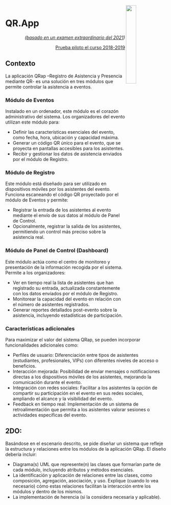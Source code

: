 <img src="https://github.com/puntoReflex/.github/assets/8528047/aaa7dbcc-7fa2-498e-a9fd-4c4930556f5d" width=25% align=right>

# QR.App

<div align=right>
  
*([basado en un examen extraordinario del 2021](https://docs.google.com/document/d/12sU6JU8yWXnn8jKlPuUNgEBJg7JPK14K/edit?usp=sharing&ouid=109884286478208474474&rtpof=true&sd=true))*

[Prueba piloto el curso 2018-2019](https://docs.google.com/presentation/d/1puagAGlKjXV3TymBewJY29LqsBPEZKGVlUXMbSLxSKM/edit?usp=sharing)

</div>

## Contexto

La aplicación QRap –Registro de Asistencia y Presencia mediante QR- es una solución en tres módulos que permite controlar la asistencia a eventos. 

### Módulo de Eventos

Instalado en un ordenador, este módulo es el corazón administrativo del sistema. Los organizadores del evento utilizan este módulo para:

- Definir las características esenciales del evento, como fecha, hora, ubicación y capacidad máxima.
- Generar un código QR único para el evento, que se proyecta en pantallas accesibles para los asistentes.
- Recibir y gestionar los datos de asistencia enviados por el módulo de Registro.

### Módulo de Registro

Este módulo está diseñado para ser utilizado en dispositivos móviles por los asistentes del evento. Funciona escaneando el código QR proyectado por el módulo de Eventos y permite:

- Registrar la entrada de los asistentes al evento mediante el envío de sus datos al módulo de Panel de Control.
- Opcionalmente, registrar la salida de los asistentes, permitiendo un control más preciso sobre la asistencia real.

### Módulo de Panel de Control (Dashboard)

Este módulo actúa como el centro de monitoreo y presentación de la información recogida por el sistema. Permite a los organizadores:

- Ver en tiempo real la lista de asistentes que han registrado su entrada, actualizada constantemente con los datos enviados por el módulo de Registro.
- Monitorear la capacidad del evento en relación con el número de asistentes registrados.
- Generar reportes detallados post-evento sobre la asistencia, incluyendo estadísticas de participación.

### Características adicionales

Para maximizar el valor del sistema QRap, se pueden incorporar funcionalidades adicionales como:

- Perfiles de usuario: Diferenciación entre tipos de asistentes (estudiantes, profesionales, VIPs) con diferentes niveles de acceso o beneficios.
- Interacción mejorada: Posibilidad de enviar mensajes o notificaciones directas a los dispositivos móviles de los asistentes, mejorando la comunicación durante el evento.
- Integración con redes sociales: Facilitar a los asistentes la opción de compartir su participación en el evento en sus redes sociales, ampliando el alcance y la visibilidad del evento.
- Feedback en tiempo real: Implementación de un sistema de retroalimentación que permita a los asistentes valorar sesiones o actividades específicas del evento.

## 2DO:

Basándose en el escenario descrito, se pide diseñar un sistema que refleje la estructura y relaciones entre los módulos de la aplicación QRap. El diseño debería incluir:

- Diagrama(s) UML que represente(n) las clases que formarían parte de cada módulo, incluyendo atributos y métodos esenciales.
- La identificación y aplicación de relaciones entre las clases, como composición, agregación, asociación, y uso. Explique (cuando lo vea necesario) cómo estas relaciones facilitan la interacción entre los módulos y dentro de los mismos.
- La implementación de herencia (si la considera necesaria y aplicable).



